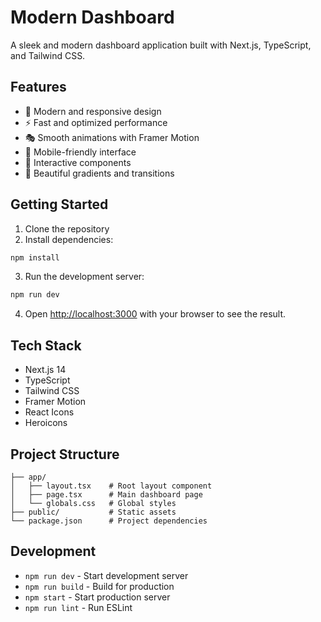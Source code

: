 # Modern Dashboard

A sleek and modern dashboard application built with Next.js, TypeScript, and Tailwind CSS.

## Features

- 🎨 Modern and responsive design
- ⚡ Fast and optimized performance
- 🎭 Smooth animations with Framer Motion
- 📱 Mobile-friendly interface
- 🎯 Interactive components
- 🌈 Beautiful gradients and transitions

## Getting Started

1. Clone the repository
2. Install dependencies:
```bash
npm install
```

3. Run the development server:
```bash
npm run dev
```

4. Open [http://localhost:3000](http://localhost:3000) with your browser to see the result.

## Tech Stack

- Next.js 14
- TypeScript
- Tailwind CSS
- Framer Motion
- React Icons
- Heroicons

## Project Structure

```
├── app/
│   ├── layout.tsx    # Root layout component
│   ├── page.tsx      # Main dashboard page
│   └── globals.css   # Global styles
├── public/           # Static assets
└── package.json      # Project dependencies
```

## Development

- `npm run dev` - Start development server
- `npm run build` - Build for production
- `npm start` - Start production server
- `npm run lint` - Run ESLint